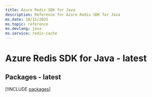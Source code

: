 ```yaml
---
title: Azure Redis SDK for Java
description: Reference for Azure Redis SDK for Java
ms.date: 10/15/2025
ms.topic: reference
ms.devlang: java
ms.service: redis-cache
---
```

# Azure Redis SDK for Java - latest
## Packages - latest
[!INCLUDE [packages](redis-index.md)]